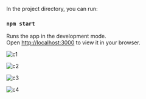
In the project directory, you can run:

### `npm start`

Runs the app in the development mode.\
Open [http://localhost:3000](http://localhost:3000) to view it in your browser.

![c1](https://github.com/404Fsociety/Crypto_API/assets/133237153/1283da1f-c40a-4c1c-8342-f573f4a4e30f)

![c2](https://github.com/404Fsociety/Crypto_API/assets/133237153/2b2314b3-ea06-4024-a71d-1db57c0b61df)

![c3](https://github.com/404Fsociety/Crypto_API/assets/133237153/87d91323-9a7a-4517-9d20-f7189f1d1370)

![c4](https://github.com/404Fsociety/Crypto_API/assets/133237153/0bb9941c-8304-4f90-a1ab-c2ab989e7690)
